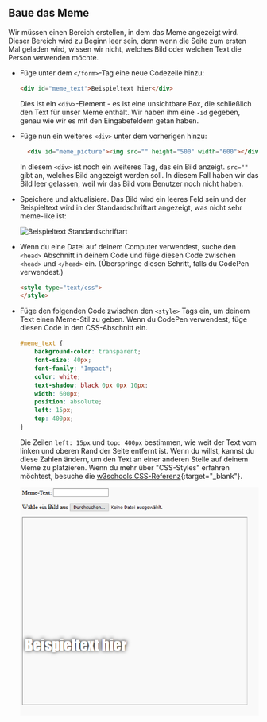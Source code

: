 ## Baue das Meme

Wir müssen einen Bereich erstellen, in dem das Meme angezeigt wird. Dieser Bereich wird zu Beginn leer sein, denn wenn die Seite zum ersten Mal geladen wird, wissen wir nicht, welches Bild oder welchen Text die Person verwenden möchte.

- Füge unter dem `</form>`-Tag eine neue Codezeile hinzu:

  ```html
  <div id="meme_text">Beispieltext hier</div>
  ```

  Dies ist ein `<div>`-Element - es ist eine unsichtbare Box, die schließlich den Text für unser Meme enthält. Wir haben ihm eine `-id` gegeben, genau wie wir es mit den Eingabefeldern getan haben.

- Füge nun ein weiteres `<div>` unter dem vorherigen hinzu:

  ```html
    <div id="meme_picture"><img src="" height="500" width="600"></div>
    ```

    In diesem `<div>` ist noch ein weiteres Tag, das ein Bild anzeigt. `src=""` gibt an, welches Bild angezeigt werden soll. In diesem Fall haben wir das Bild leer gelassen, weil wir das Bild vom Benutzer noch nicht haben.

- Speichere und aktualisiere. Das Bild wird ein leeres Feld sein und der Beispieltext wird in der Standardschriftart angezeigt, was nicht sehr meme-like ist:

    ![Beispieltext Standardschriftart](images/example-text-default.png)

- Wenn du eine Datei auf deinem Computer verwendest, suche den `<head>` Abschnitt in deinem Code und füge diesen Code zwischen `<head>` und `</head>` ein. (Überspringe diesen Schritt, falls du CodePen verwendest.)

  ```html
  <style type="text/css">
  </style>
  ```

- Füge den folgenden Code zwischen den `<style>` Tags ein, um deinem Text einen Meme-Stil zu geben. Wenn du CodePen verwendest, füge diesen Code in den CSS-Abschnitt ein.

    ```css
    #meme_text {
        background-color: transparent;
        font-size: 40px;
        font-family: "Impact";
        color: white;
        text-shadow: black 0px 0px 10px;
        width: 600px;
        position: absolute;
        left: 15px;
        top: 400px;
    }
    ```

  Die Zeilen `left: 15px` und `top: 400px` bestimmen, wie weit der Text vom linken und oberen Rand der Seite entfernt ist. Wenn du willst, kannst du diese Zahlen ändern, um den Text an einer anderen Stelle auf deinem Meme zu platzieren. Wenn du mehr über "CSS-Styles" erfahren möchtest, besuche die [w3schools CSS-Referenz](http://www.w3schools.com/CSSref/){:target="_blank"}.

  ![Beispieltext in Meme](images/example-text-memey.png)
